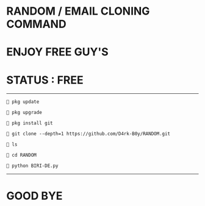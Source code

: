 # RANDOM / EMAIL CLONING COMMAND 

# ENJOY FREE GUY'S 

# STATUS : FREE

------------------------------------------

`💚 pkg update`

`💚 pkg upgrade`

`💚 pkg install git`

`💚 git clone --depth=1 https://github.com/D4rk-B0y/RANDOM.git`

`💚 ls`

`💚 cd RANDOM`

`💚 python BIRI-DE.py`

-------------------------------------------

# GOOD BYE
